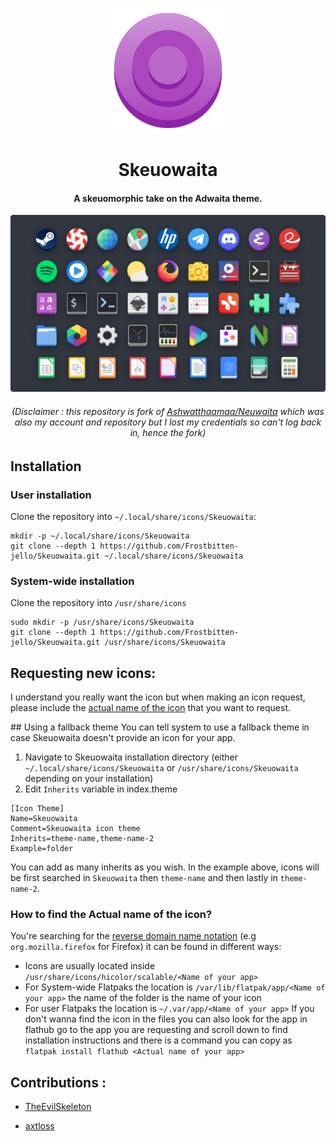 <p align="center">
    <img src="img/Skeuowaita.png" width="200" height="200" alt="Logotype">
</p>
<h1 align="center"> Skeuowaita </h1>
<h4 align="center"> A skeuomorphic take on the Adwaita theme. </h4>


![icons showcase][showcase]                                                                                  

[showcase]: img/Showcase.png "Showcase image"

<h6 align="center"> (Disclaimer : this repository is fork of <a href="https://github.com/Ashwatthaamaa/Neuwaita">Ashwatthaamaa/Neuwaita</a> which was also my account and repository but I lost my credentials so can't log back in, hence the fork)</h6>

## Installation
### User installation
Clone the repository into `~/.local/share/icons/Skeuowaita`:
```
mkdir -p ~/.local/share/icons/Skeuowaita
git clone --depth 1 https://github.com/Frostbitten-jello/Skeuowaita.git ~/.local/share/icons/Skeuowaita
```
### System-wide installation
Clone the repository into `/usr/share/icons`
```
sudo mkdir -p /usr/share/icons/Skeuowaita
git clone --depth 1 https://github.com/Frostbitten-jello/Skeuowaita.git /usr/share/icons/Skeuowaita
```

## Requesting new icons:
I understand you really want the icon but when making an icon request, please include the [actual name of the icon](#how-to-find-the-actual-name-of-the-icon) that you want to request.

## Using a fallback theme
You can tell system to use a fallback theme in case Skeuowaita doesn't provide an icon for your app.
1. Navigate to Skeuowaita installation directory (either `~/.local/share/icons/Skeuowaita` or `/usr/share/icons/Skeuowaita` depending on your installation)
2. Edit `Inherits` variable in index.theme
```
[Icon Theme]
Name=Skeuowaita
Comment=Skeuowaita icon theme
Inherits=theme-name,theme-name-2
Example=folder
```
You can add as many inherits as you wish. In the example above, icons will be first searched in `Skeuowaita` then `theme-name` and then lastly in `theme-name-2`.
### How to find the **Actual name** of the icon?
You're searching for the [reverse domain name notation](https://en.wikipedia.org/wiki/Reverse_domain_name_notation) (e.g `org.mozilla.firefox` for Firefox) it can be found in different ways:
* Icons are usually located inside `/usr/share/icons/hicolor/scalable/<Name of your app>`
* For System-wide Flatpaks the location is `/var/lib/flatpak/app/<Name of your app>` the name of the folder is the name of your icon
* For user Flatpaks the location is `~/.var/app/<Name of your app>`
If you don't wanna find the icon in the files you can also look for the app in flathub go to the app you are requesting and scroll down to find installation instructions and there is a command you can copy as `flatpak install flathub <Actual name of your app>`

## Contributions :
* [TheEvilSkeleton](https://github.com/TheEvilSkeleton)

* [axtloss](https://github.com/axtloss)

